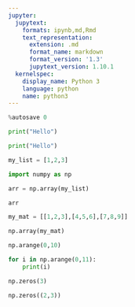 ```yaml
---
jupyter:
  jupytext:
    formats: ipynb,md,Rmd
    text_representation:
      extension: .md
      format_name: markdown
      format_version: '1.3'
      jupytext_version: 1.10.1
  kernelspec:
    display_name: Python 3
    language: python
    name: python3
---
```


```python
%autosave 0

```

```python
print("Hello")
```

```python
print("Hello")
```

```python
my_list = [1,2,3]
```

```python
import numpy as np
```

```python
arr = np.array(my_list)
```

```python
arr
```

```python
my_mat = [[1,2,3],[4,5,6],[7,8,9]]
```

```python
np.array(my_mat)
```

```python
np.arange(0,10)
```

```python
for i in np.arange(0,11):
    print(i)
```

```python
np.zeros(3)
```

```python
np.zeros((2,3))
```

```python

```
